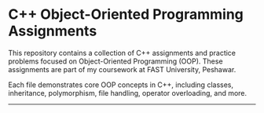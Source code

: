 # C++ Object-Oriented Programming Assignments

This repository contains a collection of C++ assignments and practice problems focused on Object-Oriented Programming (OOP). These assignments are part of my coursework at FAST University, Peshawar.

Each file demonstrates core OOP concepts in C++, including classes, inheritance, polymorphism, file handling, operator overloading, and more.

---

